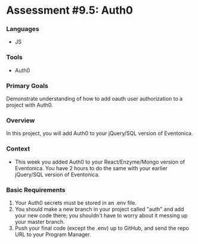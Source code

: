 # Assessment #9.5: Auth0

### Languages

- JS

### Tools

- Auth0

### Primary Goals

Demonstrate understanding of how to add oauth user authorization to a project with Auth0.

### Overview

In this project, you will add Auth0 to your jQuery/SQL version of Eventonica.

### Context

- This week you added Auth0 to your React/Enzyme/Mongo version of Eventonica. You have 2 hours to do the same with your earlier jQuery/SQL version of Eventonica.

### Basic Requirements

1. Your Auth0 secrets must be stored in an .env file.
2. You should make a new branch in your project called "auth" and add your new code there; you shouldn't have to worry about it messing up your master branch.
3. Push your final code (except the .env) up to GitHub, and send the repo URL to your Program Manager.
